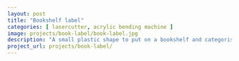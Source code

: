```yaml
---
layout: post
title: "Bookshelf label"
categories: [ lasercutter, acrylic bending machine ]
image: projects/book-label/book-label.jpg
description: "A small plastic shape to put on a bookshelf and categorise books."
project_url: projects/book-label/
---
```


